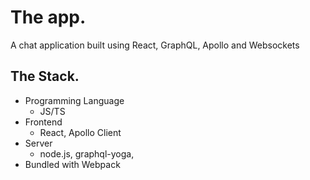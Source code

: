 # The app.
A chat application built using React, GraphQL, Apollo and Websockets


## The Stack.

* Programming Language
    * JS/TS
* Frontend
    * React, Apollo Client
* Server
    * node.js, graphql-yoga, 
* Bundled with Webpack
<!-- * Data
    * MongoDB
* Auth
    * JWT -->


<!-- ## Get Started

Upcoming [Queries & Mutations Gists](https://) -->

